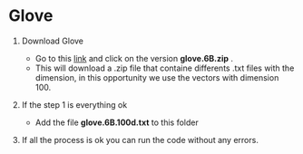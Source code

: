 # Glove

1. Download Glove
    * Go to this [link](https://nlp.stanford.edu/projects/glove/) and click on the version **glove.6B.zip** . 
    * This will download a .zip file that containe differents .txt files with the dimension, in this opportunity we use the vectors with dimension 100.

2. If the step 1 is everything ok
    * Add the file **glove.6B.100d.txt** to this folder

3. If all the process is ok you can run the code without any errors.

